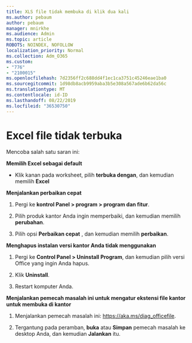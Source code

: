 ```yaml
---
title: XLS file tidak membuka di klik dua kali
ms.author: pebaum
author: pebaum
manager: mnirkhe
ms.audience: Admin
ms.topic: article
ROBOTS: NOINDEX, NOFOLLOW
localization_priority: Normal
ms.collection: Adm_O365
ms.custom:
- "776"
- "2100015"
ms.openlocfilehash: 7d2356ff2c688dd4f1ec1ca3751c45246eae1ba0
ms.sourcegitcommit: 1d98db8acb9959aba3b5e308a567ade6b62da56c
ms.translationtype: MT
ms.contentlocale: id-ID
ms.lasthandoff: 08/22/2019
ms.locfileid: "36530750"
---
```

# <a name="excel-file-doesnt-open"></a>Excel file tidak terbuka

Mencoba salah satu saran ini:

**Memilih Excel sebagai default**

* Klik kanan pada worksheet, pilih **terbuka dengan**, dan kemudian memilih **Excel**

**Menjalankan perbaikan cepat**

1. Pergi ke **kontrol Panel > program > program dan fitur**.

2. Pilih produk kantor Anda ingin memperbaiki, dan kemudian memilih **perubahan**.

3. Pilih opsi **Perbaikan cepat** , dan kemudian memilih **perbaikan**.

**Menghapus instalan versi kantor Anda tidak menggunakan**

1. Pergi ke **Control Panel > Uninstall Program**, dan kemudian pilih versi Office yang ingin Anda hapus.

2. Klik **Uninstall**.

3. Restart komputer Anda.

**Menjalankan pemecah masalah ini untuk mengatur ekstensi file kantor untuk membuka di kantor**

1. Menjalankan pemecah masalah ini: https://aka.ms/diag_officefile.

2. Tergantung pada peramban, **buka** atau **Simpan** pemecah masalah ke desktop Anda, dan kemudian **Jalankan** itu.
